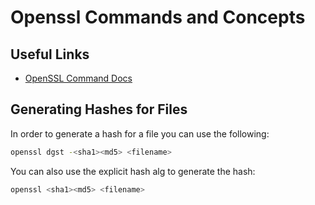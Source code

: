 # Openssl Commands and Concepts

## Useful Links
- [OpenSSL Command Docs](https://wiki.openssl.org/index.php/Command_Line_Utilities#Commands)

## Generating Hashes for Files

In order to generate a hash for a file you can use the following:

```bash
openssl dgst -<sha1><md5> <filename>
```

You can also use the explicit hash alg to generate the hash:

```bash
openssl <sha1><md5> <filename>
```


